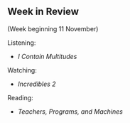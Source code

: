 ## Week in Review
(Week beginning 11 November)

Listening:
* _I Contain Multitudes_

Watching:
* _Incredibles 2_

Reading:
* _Teachers, Programs, and Machines_
